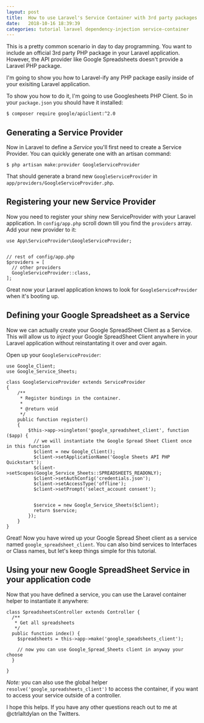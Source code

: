 ```yaml
---
layout: post
title:  How to use Laravel's Service Container with 3rd party packages
date:   2018-10-16 18:39:39
categories: tutorial laravel dependency-injection service-container
---
```


This is a pretty common scenario in day to day programming. You want to include an official 3rd party PHP package in your Laravel application. However, the API provider like Google Spreadsheets doesn't provide a Laravel PHP package.

I'm going to show you how to Laravel-ify any PHP package easily inside of your exisiting Laravel application.

To show you how to do it, I'm going to use Googlesheets PHP Client. So in your `package.json` you should have it installed:

    $ composer require google/apiclient:^2.0

## Generating a Service Provider

Now in Laravel to define a _Service_ you'll first need to create a Service Provider. You can quickly generate one with an artisan command:

    $ php artisan make:provider GoogleServiceProvider

That should generate a brand new `GoogleServiceProvider` in `app/providers/GoogleServiceProvider.php`.

## Registering your new Service Provider

Now you need to register your shiny new ServiceProvider with your Laravel application. In `config/app.php` scroll down till you find the `providers` array. Add your new provider to it:

    use App\ServiceProvider\GoogleServiceProvider;


    // rest of config/app.php
    $providers = [
      // other providers
      GoogleServiceProvider::class,
    ];

Great now your Laravel application knows to look for `GoogleServiceProvider` when it's booting up.

## Defining your Google Spreadsheet as a Service

Now we can actually create your Google SpreadSheet Client as a Service. This will allow us to _inject_ your Google SpreadSheet Client anywhere in your Laravel application without reinstantating it over and over again.

 Open up your `GoogleServiceProvider`:

    use Google_Client;
    use Google_Service_Sheets;

    class GoogleServiceProvider extends ServiceProvider
    {
        /**
         * Register bindings in the container.
         *
         * @return void
         */
        public function register()
        {
            $this->app->singleton('google_spreadsheet_client', function ($app) {
              // we will instantiate the Google Spread Sheet Client once in this function
              $client = new Google_Client();
              $client->setApplicationName('Google Sheets API PHP Quickstart');
              $client->setScopes(Google_Service_Sheets::SPREADSHEETS_READONLY);
              $client->setAuthConfig('credentials.json');
              $client->setAccessType('offline');
              $client->setPrompt('select_account consent');


              $service = new Google_Service_Sheets($client);
              return $service;
            });
        }
    }

Great! Now you have wired up your Google Spread Sheet client as a service named `google_spreadsheet_client`. You can also bind services to Interfaces or Class names, but let's keep things simple for this tutorial.

## Using your new Google SpreadSheet Service in your application code

Now that you have defined a service, you can use the Laravel container helper to instantiate it anywhere:


    class SpreadsheetsController extends Controller {
      /**
       * Get all spreadsheets
       */
      public function index() {
        $spreadsheets = this->app->make('google_speadsheets_client');

        // now you can use Google_Spread_Sheets client in anyway your choose
      }

    }

*Note:* you can also use the global helper `resolve('google_spreadsheets_client')` to access the container, if you want to access your service outside of a controller.

I hope this helps. If you have any other questions reach out to me at @ctrlaltdylan on the Twitters.
